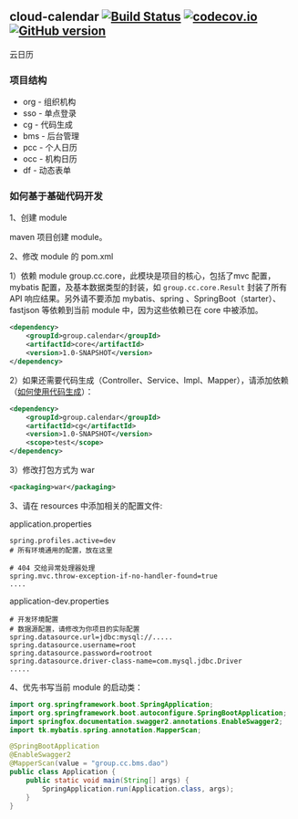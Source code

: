 ## cloud-calendar [![Build Status](https://travis-ci.org/yuanliccc/cloud-calendar.svg?branch=master)](https://travis-ci.org/yuanliccc/cloud-calendar) [![codecov.io](https://codecov.io/gh/yuanliccc/cloud-calendar/branch/master/graphs/badge.svg?branch=master)](https://codecov.io/gh/yuanliccc/cloud-calendar?branch=master) [![GitHub version](https://badge.fury.io/gh/yuanliccc%2Fcloud-calendar.svg)](https://badge.fury.io/gh/yuanliccc%2Fcloud-calendar)

云日历

### 项目结构

- org - 组织机构
- sso - 单点登录
- cg   - 代码生成
- bms - 后台管理
- pcc - 个人日历
- occ - 机构日历
- df   - 动态表单

### 如何基于基础代码开发

1、创建 module

maven 项目创建 module。

2、修改 module 的 pom.xml

1）依赖 module group.cc.core，此模块是项目的核心，包括了mvc 配置，mybatis 配置，及基本数据类型的封装，如 `group.cc.core.Result` 封装了所有 API 响应结果。另外请不要添加 mybatis、spring 、SpringBoot（starter）、fastjson 等依赖到当前 module 中，因为这些依赖已在 core 中被添加。

```xml
<dependency>
    <groupId>group.calendar</groupId>
    <artifactId>core</artifactId>
    <version>1.0-SNAPSHOT</version>
</dependency>
```

2）如果还需要代码生成（Controller、Service、Impl、Mapper），请添加依赖（[如何使用代码生成](./cg/readme.md)）：

```xml
<dependency>
    <groupId>group.calendar</groupId>
    <artifactId>cg</artifactId>
    <version>1.0-SNAPSHOT</version>
    <scope>test</scope>
</dependency>
```

3）修改打包方式为 war

```xml
<packaging>war</packaging>
```

3、请在 resources 中添加相关的配置文件:

application.properties

```properties
spring.profiles.active=dev
# 所有环境通用的配置，放在这里

# 404 交给异常处理器处理
spring.mvc.throw-exception-if-no-handler-found=true
....
```

application-dev.properties

```properties
# 开发环境配置
# 数据源配置，请修改为你项目的实际配置
spring.datasource.url=jdbc:mysql://.....
spring.datasource.username=root
spring.datasource.password=rootroot
spring.datasource.driver-class-name=com.mysql.jdbc.Driver
.....
```

4、优先书写当前 module 的启动类：

```java
import org.springframework.boot.SpringApplication;
import org.springframework.boot.autoconfigure.SpringBootApplication;
import springfox.documentation.swagger2.annotations.EnableSwagger2;
import tk.mybatis.spring.annotation.MapperScan;

@SpringBootApplication
@EnableSwagger2
@MapperScan(value = "group.cc.bms.dao")
public class Application {
    public static void main(String[] args) {
        SpringApplication.run(Application.class, args);
    }
}
```


